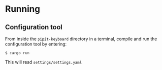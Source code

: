 # Running

## Configuration tool

From inside the `pipit-keyboard` directory in a terminal, compile and run the configuration tool by entering:

```
$ cargo run
```

This will read `settings/settings.yaml`
